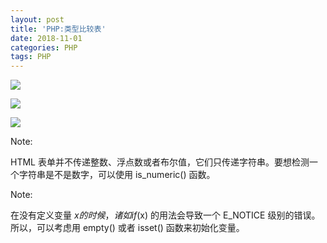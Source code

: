 ```yaml
---
layout: post
title: 'PHP:类型比较表'
date: 2018-11-01
categories: PHP
tags: PHP
---
```


![](https://lixin.blog/assets/post_img/php_type_img_1.png)

![](https://lixin.blog/assets/post_img/php_type_img_2.png)

![](https://lixin.blog/assets/post_img/php_type_img_3.png)

Note:

HTML 表单并不传递整数、浮点数或者布尔值，它们只传递字符串。要想检测一个字符串是不是数字，可以使用 is_numeric() 函数。

Note:

在没有定义变量 $x 的时候，诸如 if ($x) 的用法会导致一个 E_NOTICE 级别的错误。所以，可以考虑用 empty() 或者 isset() 函数来初始化变量。

